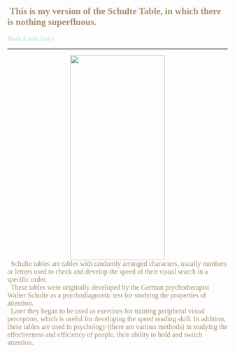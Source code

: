 ## <span style="font-family: Georgia, 'Times New Roman', Times, serif; color:#A49170;">&nbsp;This is my version of the <b>Schulte Table</b>, in which there is nothing superfluous.</span>

<span style="font-family: Georgia, 'Times New Roman', Times, serif; color:lightblue;">Made it with Unity.</span>
***
<div style="text-align:center"><img src="gameplay.gif" width="216" height="468"/></div>

<div style="font-family: Georgia, 'Times New Roman', Times, serif; color:#A49170;font-size: 16px;">&nbsp; Schulte tables are tables with randomly arranged characters, usually numbers or letters used to check and develop the speed of their visual search in a specific order.<br>
&nbsp; These tables were originally developed by the German psychotherapist Walter Schulte as a psychodiagnostic test for studying the properties of attention.<br>
&nbsp; Later they began to be used as exercises for training peripheral visual perception, which is useful for developing the speed reading skill. In addition, these tables are used in psychology (there are various methods) in studying the effectiveness and efficiency of people, their ability to hold and switch attention.